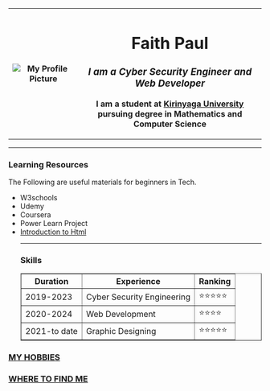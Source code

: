 <!DOCTYPE html>
<html lang="en">
<head>
   <meta charset="UTF-8">
   <meta name="viewport" content="width=device-width, initial-scale=1.0">
   <title>De Skylancer Website</title>
   <link rel="stylesheet" href="styl.css">
</head>
<body>
  <table>
     <tr>
      <th> <img src="profile.jpg" alt="My Profile Picture"></th>
      <th> <h1>Faith Paul</h1>
           <h3 id="typing-heading"><em>I am a <i> Cyber Security Engineer and Web Developer</i></em></h3>
            <p>I am a student at <a href="https://www.kyu.ac.ke/">Kirinyaga University</a> <br>pursuing degree in Mathematics and Computer Science</p></th>
         </tr>
     </table>
  <hr>
  <h3>Learning Resources</h3>
   <p>The Following are useful materials for beginners in Tech.</p>
   <ul>
   <li>W3schools</li>
    <li>Udemy</li>
    <li>Coursera</li>
    <li>Power Learn Project</li>
    <li> <a href="https://youtu.be/7u5F4TPcipk?list=PL1POhfq9wLLxE7sueICBC8RYI-cgVPgzA">Introduction to Html</a></li>
    <hr>
<h3>Skills</h3>
<table border="1">
<tr>
<thead>
<th>Duration</th>
<th>Experience</th>
<th>Ranking</th>
</thead>
</tr>
<tr>
<tbody>
<td>2019-2023</td>
<td>Cyber Security Engineering</td>
<td>⭐⭐⭐⭐⭐</td>
</tbody>
</tr>
<tr>
<tbody>
<td>2020-2024</td>
<td>Web Development</td>
<td>⭐⭐⭐⭐</td>
</tbody>
</tr>
<tr>
<tbody>
<td>2021-to date</td>
<td>Graphic Designing</td>
<td>⭐⭐⭐⭐⭐</td>
</tbody>
</tr>
</table>
</ul>
<h3> <a href="hobby.html">MY HOBBIES</a></h3>
<h3> <a href="contacts.html">WHERE TO FIND ME</a></h3>
</body>
</html>
<!---
faithpaul1512/faithpaul1512 is a ✨ special ✨ repository because its `README.md` (this file) appears on your GitHub profile.
You can click the Preview link to take a look at your changes.
--->
